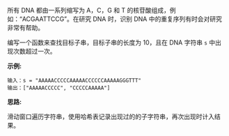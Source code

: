 所有 DNA 都由一系列缩写为 A，C，G 和 T 的核苷酸组成，例如：“ACGAATTCCG”。在研究 DNA 时，识别 DNA 中的重复序列有时会对研究非常有帮助。

编写一个函数来查找目标子串，目标子串的长度为 10，且在 DNA 字符串 `s` 中出现次数超过一次。

**示例:**

```
输入：s = "AAAAACCCCCAAAAACCCCCCAAAAAGGGTTT"
输出：["AAAAACCCCC", "CCCCCAAAAA"]
```

**思路:**

滑动窗口遍历字符串，使用哈希表记录出现过的的子字符串，再次出现时计入结果。
